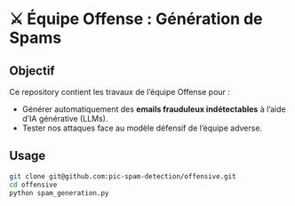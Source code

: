 # ⚔️ Équipe Offense : Génération de Spams

## **Objectif**

Ce repository contient les travaux de l’équipe Offense pour :

- Générer automatiquement des **emails frauduleux indétectables** à l’aide d’IA générative (LLMs).
- Tester nos attaques face au modèle défensif de l’équipe adverse.

## **Usage**

```bash
git clone git@github.com:pic-spam-detection/offensive.git
cd offensive
python spam_generation.py
```
